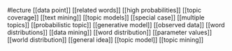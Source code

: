 #lecture
[[data point]]
[[related words]]
[[high probabilities]]
[[topic coverage]]
[[text mining]]
[[topic models]]
[[special case]]
[[multiple topics]]
[[probabilistic topic]]
[[generative model]]
[[observed data]]
[[word distributions]]
[[data mining]]
[[word distribution]]
[[parameter values]]
[[world distribution]]
[[general idea]]
[[topic model]]
[[topic mining]]
